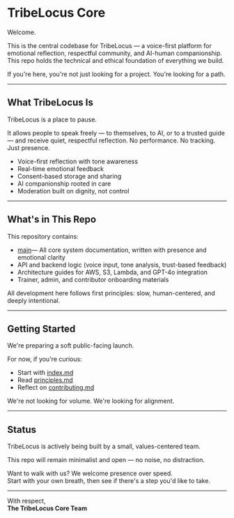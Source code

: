 # TribeLocus Core

Welcome.

This is the central codebase for TribeLocus — a voice-first platform for emotional reflection, respectful community, and AI-human companionship. This repo holds the technical and ethical foundation of everything we build.

If you're here, you're not just looking for a project. You're looking for a path.

---

## What TribeLocus Is

TribeLocus is a place to pause.

It allows people to speak freely — to themselves, to AI, or to a trusted guide — and receive quiet, respectful reflection. No performance. No tracking. Just presence.

- Voice-first reflection with tone awareness
- Real-time emotional feedback
- Consent-based storage and sharing
- AI companionship rooted in care
- Moderation built on dignity, not control

---

## What's in This Repo

This repository contains:

- [main](./tribelocus-docs-complete)— All core system documentation, written with presence and emotional clarity
- API and backend logic (voice input, tone analysis, trust-based feedback)
- Architecture guides for AWS, S3, Lambda, and GPT-4o integration
- Trainer, admin, and contributor onboarding materials

All development here follows first principles: slow, human-centered, and deeply intentional.

---

## Getting Started

We're preparing a soft public-facing launch.

For now, if you're curious:
- Start with [index.md](./index.md)
- Read [principles.md](./principles.md)
- Reflect on [contributing.md](./contributing.md)

We're not looking for volume. We're looking for alignment.

---

## Status

TribeLocus is actively being built by a small, values-centered team.

This repo will remain minimalist and open — no noise, no distraction.

Want to walk with us? We welcome presence over speed.  
Start with your own breath, then see if there's a step you'd like to take.

---

With respect,  
**The TribeLocus Core Team**
